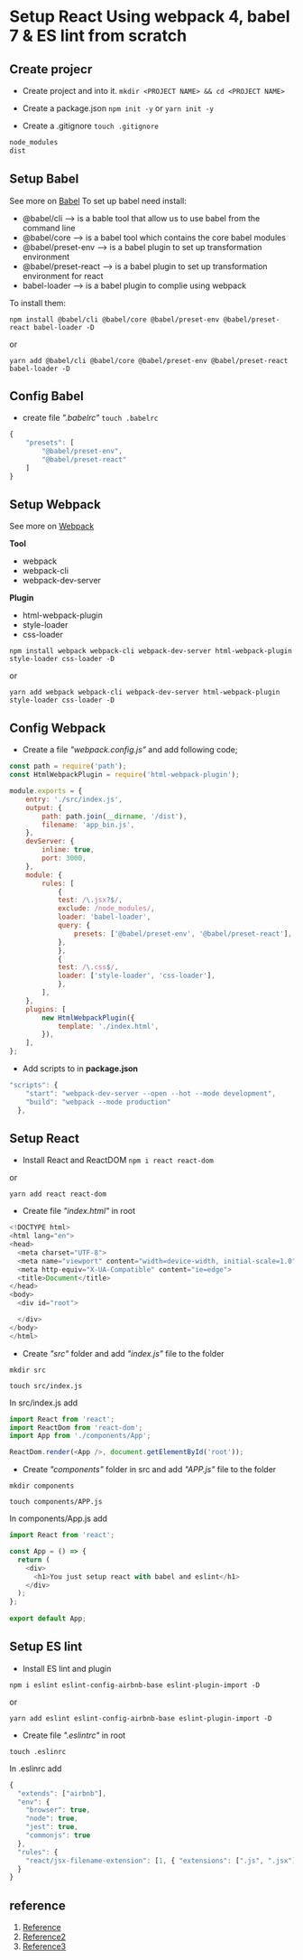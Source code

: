 # Setup React Using webpack 4, babel 7 & ES lint from scratch
## Create projecr
- Create project and into it.
`mkdir <PROJECT NAME> && cd <PROJECT NAME>`

- Create a package.json
`npm init -y` or `yarn init -y`

- Create a .gitignore
`touch .gitignore`

```javascript
node_modules
dist
```

## Setup Babel
See more on [Babel](https://babeljs.io/docs/en/index.html)
To set up babel need install:
- @babel/cli            --> is a bable tool that allow us to use babel from the command line
- @babel/core           --> is a babel tool which contains the core babel modules
- @babel/preset-env     --> is a babel plugin to set up transformation environment
- @babel/preset-react   --> is a babel plugin to set up transformation environment for react
- babel-loader          --> is a babel plugin to complie using webpack

To install them:

`npm install @babel/cli @babel/core @babel/preset-env @babel/preset-react babel-loader -D`

or

`yarn add @babel/cli @babel/core @babel/preset-env @babel/preset-react babel-loader -D`

## Config Babel
- create file *".babelrc"*
`touch .babelrc`

```javascript
{
    "presets": [
        "@babel/preset-env",
        "@babel/preset-react"
    ]
}
```
## Setup Webpack
See more on [Webpack](https://webpack.js.org/concepts/)

**Tool**
- webpack
- webpack-cli
- webpack-dev-server

**Plugin**
- html-webpack-plugin
- style-loader
- css-loader

`npm install webpack webpack-cli webpack-dev-server html-webpack-plugin style-loader css-loader -D`

or

`yarn add webpack webpack-cli webpack-dev-server html-webpack-plugin style-loader css-loader -D`

## Config Webpack
- Create a file *"webpack.config.js"* and add following code;

```javascript
const path = require('path');
const HtmlWebpackPlugin = require('html-webpack-plugin');

module.exports = {
    entry: './src/index.js',
    output: {
        path: path.join(__dirname, '/dist'),
        filename: 'app_bin.js',
    },
    devServer: {
        inline: true,
        port: 3000,
    },
    module: {
        rules: [
            {
            test: /\.jsx?$/,
            exclude: /node_modules/,
            loader: 'babel-loader',
            query: {
                presets: ['@babel/preset-env', '@babel/preset-react'],
            },
            },
            {
            test: /\.css$/,
            loader: ['style-loader', 'css-loader'],
            },
        ],
    },
    plugins: [
        new HtmlWebpackPlugin({
            template: './index.html',
        }),
    ],
};
```

- Add scripts to in **package.json**

```javascript
"scripts": {
    "start": "webpack-dev-server --open --hot --mode development",
    "build": "webpack --mode production"
  },
```

## Setup React
- Install React and ReactDOM
`npm i react react-dom`

or

`yarn add react react-dom`

- Create file *"index.html"* in root

```javascript
<!DOCTYPE html>
<html lang="en">
<head>
  <meta charset="UTF-8">
  <meta name="viewport" content="width=device-width, initial-scale=1.0">
  <meta http-equiv="X-UA-Compatible" content="ie=edge">
  <title>Document</title>
</head>
<body>
  <div id="root">

  </div>
</body>
</html>
```

- Create *"src"* folder and add *"index.js"* file to the folder

`mkdir src`

`touch src/index.js`

In src/index.js add

```javascript
import React from 'react';
import ReactDom from 'react-dom';
import App from './components/App';

ReactDom.render(<App />, document.getElementById('root'));
```

- Create *"components"* folder in src and add *"APP.js"* file to the folder

`mkdir components`

`touch components/APP.js`

In components/App.js add

```javascript
import React from 'react';

const App = () => {
  return (
    <div>
      <h1>You just setup react with babel and eslint</h1>
    </div>
  );
};
 
export default App;
```

## Setup ES lint
- Install ES lint and plugin
  
`npm i eslint eslint-config-airbnb-base eslint-plugin-import -D`

or

`yarn add eslint eslint-config-airbnb-base eslint-plugin-import -D`

- Create file *".eslintrc"* in root
  
`touch .eslinrc`

In .eslinrc add

```javascript
{
  "extends": ["airbnb"],
  "env": {
    "browser": true,
    "node": true,
    "jest": true,
    "commonjs": true
  },
  "rules": {
    "react/jsx-filename-extension": [1, { "extensions": [".js", ".jsx"] }]
  }
}
```

## reference
1. [Reference](https://blog.usejournal.com/setup-react-using-webpack4-babel-7-and-eslint-airbnb-styling-d69c4b2e1da9)
1. [Reference2](https://blog.usejournal.com/setting-up-react-webpack-4-babel-7-from-scratch-2019-b771dca2f637)
1. [Reference3](https://engineering.thinknet.co.th/tutorial-%E0%B9%80%E0%B8%8B%E0%B9%87%E0%B8%95%E0%B8%AD%E0%B8%B1%E0%B8%9E-webpack-%E0%B9%81%E0%B8%A5%E0%B8%B0-react-%E0%B8%95%E0%B8%B1%E0%B9%89%E0%B8%87%E0%B9%81%E0%B8%95%E0%B9%88%E0%B9%80%E0%B8%A3%E0%B8%B4%E0%B9%88%E0%B8%A1%E0%B8%95%E0%B9%89%E0%B8%99%E0%B8%88%E0%B8%99-deploy-fa3d53e96469)